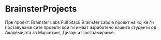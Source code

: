 # BrainsterProjects

Прв проект: Brainster Labs Full Stack
Brainster Labs е проект на кој ќе ги поставуваме сите проекти кои ги имаат изработено
нашите студенти од Академијата за Маркетинг, Дизајн и Програмирање.
